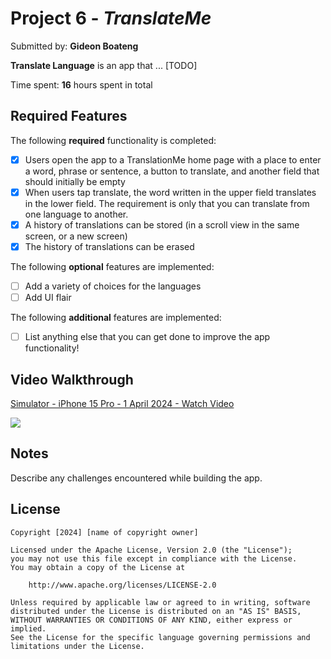 # Project 6 - *TranslateMe*

Submitted by: **Gideon Boateng**

**Translate Language** is an app that ... [TODO] 

Time spent: **16** hours spent in total

## Required Features

The following **required** functionality is completed:

- [X] Users open the app to a TranslationMe home page with a place to enter a word, phrase or sentence, a button to translate, and another field that should initially be empty
- [X] When users tap translate, the word written in the upper field translates in the lower field. The requirement is only that you can translate from one language to another.
- [X] A history of translations can be stored (in a scroll view in the same screen, or a new screen)
- [X] The history of translations can be erased
 
The following **optional** features are implemented:

- [ ] Add a variety of choices for the languages
- [ ] Add UI flair

The following **additional** features are implemented:

- [ ] List anything else that you can get done to improve the app functionality!

## Video Walkthrough

<div>
    <a href="https://www.loom.com/share/790e2a6382f448428660c89149dacb98">
      <p>Simulator - iPhone 15 Pro - 1 April 2024 - Watch Video</p>
    </a>
    <a href="https://www.loom.com/share/790e2a6382f448428660c89149dacb98">
      <img style="max-width:300px;" src="https://cdn.loom.com/sessions/thumbnails/790e2a6382f448428660c89149dacb98-with-play.gif">
    </a>
  </div>

## Notes

Describe any challenges encountered while building the app.

## License

    Copyright [2024] [name of copyright owner]

    Licensed under the Apache License, Version 2.0 (the "License");
    you may not use this file except in compliance with the License.
    You may obtain a copy of the License at

        http://www.apache.org/licenses/LICENSE-2.0

    Unless required by applicable law or agreed to in writing, software
    distributed under the License is distributed on an "AS IS" BASIS,
    WITHOUT WARRANTIES OR CONDITIONS OF ANY KIND, either express or implied.
    See the License for the specific language governing permissions and
    limitations under the License.
